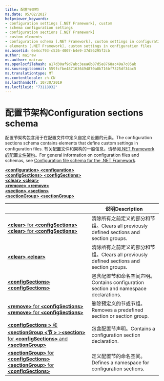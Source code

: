 ```yaml
---
title: 配置节架构
ms.date: 05/02/2017
helpviewer_keywords:
- configuration settings [.NET Framework], custom
- schema configuration settings
- configuration sections [.NET Framework]
- custom elements
- configuration schema [.NET Framework], custom settings in configuration files
- elements [.NET Framework], custom settings in configuration files
ms.assetid: 6e4cc793-c526-4007-b4e9-37d56295f2cb
author: mairaw
ms.author: mairaw
ms.openlocfilehash: a17d30af9d7abc3eea6b87d5e8768ac49a7c05ab
ms.sourcegitcommit: 559fcfbe4871636494870a8b716bf7325df34ac5
ms.translationtype: MT
ms.contentlocale: zh-CN
ms.lasthandoff: 10/30/2019
ms.locfileid: "73118932"
---
```

# <a name="configuration-sections-schema"></a><span data-ttu-id="79318-102">配置节架构</span><span class="sxs-lookup"><span data-stu-id="79318-102">Configuration sections schema</span></span>

<span data-ttu-id="79318-103">配置节架构包含用于在配置文件中定义自定义设置的元素。</span><span class="sxs-lookup"><span data-stu-id="79318-103">The configuration sections schema contains elements that define custom settings in configuration files.</span></span> <span data-ttu-id="79318-104">有关配置文件和架构的一般信息，请参阅[.NET Framework 的配置文件架构](index.md)。</span><span class="sxs-lookup"><span data-stu-id="79318-104">For general information on configuration files and schemas, see [Configuration file schema for the .NET Framework](index.md).</span></span>

<span data-ttu-id="79318-105">[ **\<configuration>** ](configuration-element.md) </span><span class="sxs-lookup"><span data-stu-id="79318-105">[**\<configuration>**](configuration-element.md) </span></span>  
<span data-ttu-id="79318-106">[ **\<configSections>** ](configsections-element-for-configuration.md) </span><span class="sxs-lookup"><span data-stu-id="79318-106">[**\<configSections>**](configsections-element-for-configuration.md) </span></span>  
<span data-ttu-id="79318-107">[ **\<clear>** ](clear-element-for-configsections.md) </span><span class="sxs-lookup"><span data-stu-id="79318-107">[**\<clear>**](clear-element-for-configsections.md) </span></span>  
<span data-ttu-id="79318-108">[ **\<remove>** ](remove-element-for-configsections.md) </span><span class="sxs-lookup"><span data-stu-id="79318-108">[**\<remove>**](remove-element-for-configsections.md) </span></span>  
<span data-ttu-id="79318-109">[ **\<section>** ](section-element.md) </span><span class="sxs-lookup"><span data-stu-id="79318-109">[**\<section>**](section-element.md) </span></span>  
[<span data-ttu-id="79318-110"> **\<sectionGroup>** </span><span class="sxs-lookup"><span data-stu-id="79318-110">**\<sectionGroup>**</span></span>](sectiongroup-element-for-configsections.md)

|     | <span data-ttu-id="79318-111">说明</span><span class="sxs-lookup"><span data-stu-id="79318-111">Description</span></span> |
| --- | ----------- |
| [<span data-ttu-id="79318-112"> **\<clear>** for **\<configSections>** </span><span class="sxs-lookup"><span data-stu-id="79318-112">**\<clear>** for **\<configSections>**</span></span>](clear-element-for-configsections.md) | <span data-ttu-id="79318-113">清除所有之前定义的部分和节组。</span><span class="sxs-lookup"><span data-stu-id="79318-113">Clears all previously defined sections and section groups.</span></span> |
| [<span data-ttu-id="79318-114"> **\<clear>** </span><span class="sxs-lookup"><span data-stu-id="79318-114">**\<clear>**</span></span>](clear-element-for-configsections.md) | <span data-ttu-id="79318-115">清除所有之前定义的部分和节组。</span><span class="sxs-lookup"><span data-stu-id="79318-115">Clears all previously defined sections and section groups.</span></span> |
| [<span data-ttu-id="79318-116"> **\<configSections>** </span><span class="sxs-lookup"><span data-stu-id="79318-116">**\<configSections>**</span></span>](configsections-element-for-configuration.md) | <span data-ttu-id="79318-117">包含配置节和命名空间声明。</span><span class="sxs-lookup"><span data-stu-id="79318-117">Contains configuration section and namespace declarations.</span></span> |
| [<span data-ttu-id="79318-118"> **\<remove>** for **\<configSections>** </span><span class="sxs-lookup"><span data-stu-id="79318-118">**\<remove>** for **\<configSections>**</span></span>](remove-element-for-configsections.md) | <span data-ttu-id="79318-119">删除预定义的节或节组。</span><span class="sxs-lookup"><span data-stu-id="79318-119">Removes a predefined section or section group.</span></span> |
| [<span data-ttu-id="79318-120"> **\<configSections >** 和 **\<sectionGroup** **\<节 >** ></span><span class="sxs-lookup"><span data-stu-id="79318-120">**\<section>** for **\<configSections>** and **\<sectionGroup>**</span></span>](section-element.md) | <span data-ttu-id="79318-121">包含配置节声明。</span><span class="sxs-lookup"><span data-stu-id="79318-121">Contains a configuration section declaration.</span></span> |
| [<span data-ttu-id="79318-122"> **\<sectionGroup>** for **\<configSections>** </span><span class="sxs-lookup"><span data-stu-id="79318-122">**\<sectionGroup>** for **\<configSections>**</span></span>](sectiongroup-element-for-configsections.md) | <span data-ttu-id="79318-123">定义配置节的命名空间。</span><span class="sxs-lookup"><span data-stu-id="79318-123">Defines a namespace for configuration sections.</span></span> |
